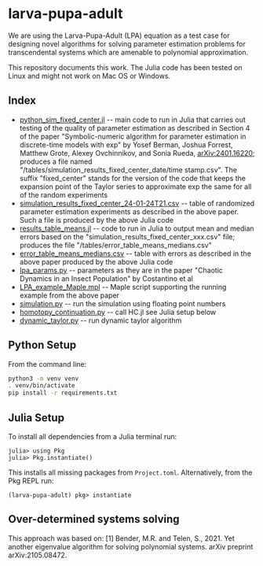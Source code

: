 # larva-pupa-adult

We are using the Larva-Pupa-Adult (LPA) equation as a test case for designing
novel algorithms for solving parameter estimation problems for transcendental
systems which are amenable to polynomial approximation.

This repository documents this work. The Julia code has been tested on Linux and might not work on Mac OS or Windows.

## Index

* [python_sim_fixed_center.jl](/julia/python_sim_fixed_center.jl) -- main code to run in Julia that carries out testing of the quality of parameter estimation as described in Section 4 of the paper "Symbolic-numeric algorithm for parameter estimation in discrete-time models with exp" by Yosef Berman, Joshua Forrest, Matthew Grote, Alexey Ovchinnikov, and Sonia Rueda, [arXiv:2401.16220](https://arxiv.org/abs/2401.16220); produces a file named "/tables/simulation_results_fixed_center_date/time stamp.csv". The suffix "fixed_center" stands for the version of the code that keeps the expansion point of the Taylor series to approximate exp the same for all of the random experiments
* [simulation_results_fixed_center_24-01-24T21.csv](/tables/simulation_results_fixed_center_24-01-24T21.csv) -- table of randomized parameter estimation experiments as described in the above paper. Such a file is produced by the above Julia code
* [results_table_means.jl](/julia/results_table_means.jl) -- code to run in Julia to output mean and median errors based on the "simulation_results_fixed_center_xxx.csv" file; produces the file "/tables/error_table_means_medians.csv"
* [error_table_means_medians.csv](/tables/error_table_means_medians.csv) -- table with errors as described in the above paper produced by the above Julia code
* [lpa_params.py](/python_sims/lpa_params.py) -- parameters as they are in the paper "Chaotic Dynamics in an Insect Population" by Costantino et al
* [LPA_example_Maple.mpl](LPA_example_Maple.mpl) -- Maple script supporting the running example from the above paper
* [simulation.py](/python_sims/simulation.py) -- run the simulation using floating point numbers
* [homotopy_continuation.py](/python_sims/homotopy_continuation.py) -- call HC.jl see Julia setup below
* [dynamic_taylor.py](/python_sims/dynamic_taylor.py) -- run dynamic taylor algorithm

## Python Setup
From the command line:

```bash
python3 -m venv venv
. venv/bin/activate
pip install -r requirements.txt
```
## Julia Setup

To install all dependencies from a Julia terminal run:
```julia-repl
julia> using Pkg
julia> Pkg.instantiate()
```
This installs all missing packages from `Project.toml`. Alternatively, from the Pkg REPL run:
```julia-repl
(larva-pupa-adult) pkg> instantiate
```

## Over-determined systems solving

This approach was based on:
[1] Bender, M.R. and Telen, S., 2021. Yet another eigenvalue algorithm for solving polynomial systems. arXiv preprint arXiv:2105.08472.
